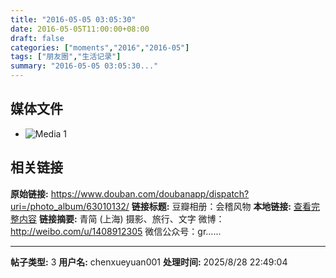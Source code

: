 ```yaml
---
title: "2016-05-05 03:05:30"
date: 2016-05-05T11:00:00+08:00
draft: false
categories: ["moments","2016","2016-05"]
tags: ["朋友圈","生活记录"]
summary: "2016-05-05 03:05:30..."
---
```


## 媒体文件

- ![Media 1](/Moments/photos/2016-05-05/201605050305300.jpg)

## 相关链接

**原始链接:** https://www.douban.com/doubanapp/dispatch?uri=/photo_album/63010132/
**链接标题:** 豆瓣相册：会稽风物
**本地链接:** [查看完整内容](/link_content/2016/05/2016-05-05-1/link_content/)
**链接摘要:** 青简
        (上海)
    摄影、旅行、文字 微博：http://weibo.com/u/1408912305 微信公众号：gr......

---

**帖子类型:** 3
**用户名:** chenxueyuan001
**处理时间:** 2025/8/28 22:49:04